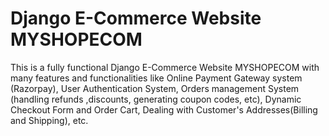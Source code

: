 # Django E-Commerce Website MYSHOPECOM
This is a fully functional Django E-Commerce Website MYSHOPECOM with many features and functionalities like  Online Payment Gateway system (Razorpay), User Authentication System, Orders management System (handling refunds ,discounts, generating coupon codes, etc), Dynamic Checkout Form and Order Cart, Dealing with Customer's Addresses(Billing and Shipping), etc.

